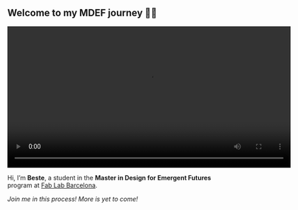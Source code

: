 ## Welcome to my MDEF journey 👋🏻


<video width="640" controls>
  <source src="images/loading.mp4" type="video/mp4">
  Your browser does not support the video tag.
</video>


Hi, I’m **Beste**, a student in the **Master in Design for Emergent Futures** program at [Fab Lab Barcelona](https://fablabbcn.org/).

*Join me in this process! More is yet to come!*
